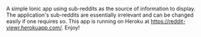 A simple Ionic app using sub-reddits as the source of information to display. The application's sub-reddits are essentially irrelevant and can be changed easily if one requires so. This app is running on Heroku at https://reddit-viewr.herokuapp.com/. Enjoy!
